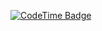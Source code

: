 [![CodeTime Badge](https://img.shields.io/endpoint?style=flat-square&color=grey&url=https%3A%2F%2Fapi.codetime.dev%2Fshield%3Fid%3D24396%26project%3D%26in=0)](https://codetime.dev)
<!--
**argorex/argorex** is a ✨ _special_ ✨ repository because its `README.md` (this file) appears on your GitHub profile.

Here are some ideas to get you started:

- 🔭 I’m currently working on ...
- 🌱 I’m currently learning ...
- 👯 I’m looking to collaborate on ...
- 🤔 I’m looking for help with ...
- 💬 Ask me about ...
- 📫 How to reach me: ...
- 😄 Pronouns: ...
- ⚡ Fun fact: ...
-->
